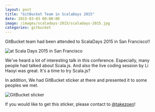 ```yaml
---
layout: post
title: "GitBucket Team in ScalaDays 2015"
date: 2015-03-03 00:00:00
image: /images/scaladays-2015/scaladays-2015.jpg
categories: gitbucket
---
```


GitBucket team had been attended to ScalaDays 2015 in San Francisco!!

![at Scala Days 2015 in San Francisco]({{site.baseurl}}/images/scaladays-2015/scaladays-2015.jpg)

We've heard a lot of interesting talk in this conference. Especially, many people had talked about Scala.js. And also the live coding session by Li Haoyi was great. It's a time to try Scala.js?

In addition, We had GitBucket sticker at there and presented it to some peoples we met.

![GitBucket sticker]({{site.baseurl}}/images/scaladays-2015/gitbucket_sticker.jpg)

If you would like to get this sticker, please contact to [@takezoen](https://twitter.com/takezoen)!
